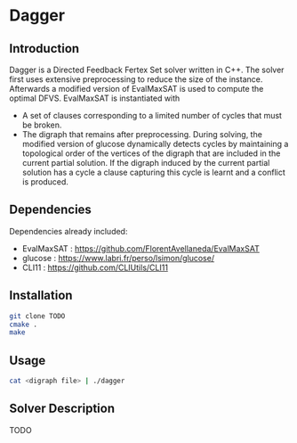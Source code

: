 # Dagger

## Introduction

Dagger is a Directed Feedback Fertex Set solver written in C++.
The solver first uses extensive preprocessing to reduce the size of the instance.
Afterwards a modified version of EvalMaxSAT is used to compute the optimal DFVS.
EvalMaxSAT is instantiated with 
- A set of clauses corresponding to a limited number of cycles that must be broken.
- The digraph that remains after preprocessing.
During solving, the modified version of glucose dynamically detects cycles by maintaining a topological order of the vertices of the digraph that are included in the current partial solution.
If the digraph induced by the current partial solution has a cycle a clause capturing this cycle is learnt and a conflict is produced.

## Dependencies

Dependencies already included:
- EvalMaxSAT : https://github.com/FlorentAvellaneda/EvalMaxSAT
- glucose : https://www.labri.fr/perso/lsimon/glucose/
- CLI11 : https://github.com/CLIUtils/CLI11

## Installation

```bash
git clone TODO
cmake .
make
```

## Usage

```bash
cat <digraph file> | ./dagger
```

## Solver Description

TODO

